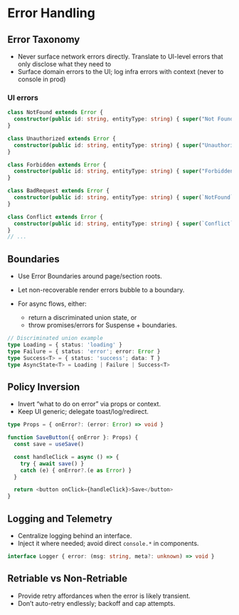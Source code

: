 # Error Handling

## Error Taxonomy

* Never surface network errors directly. Translate to UI-level errors that only disclose what they need to
* Surface domain errors to the UI; log infra errors with context (never to console in prod)

### UI errors

```typescript
class NotFound extends Error {
  constructor(public id: string, entityType: string) { super("Not Found") }
}

class Unauthorized extends Error {
  constructor(public id: string, entityType: string) { super("Unauthorized") }
}

class Forbidden extends Error {
  constructor(public id: string, entityType: string) { super("Forbidden") }
}

class BadRequest extends Error {
  constructor(public id: string, entityType: string) { super(`NotFound`) }
}

class Conflict extends Error {
  constructor(public id: string, entityType: string) { super(`Conflict`) }
}
// ...
```

## Boundaries

* Use Error Boundaries around page/section roots.
* Let non-recoverable render errors bubble to a boundary.
* For async flows, either:

  * return a discriminated union state, or
  * throw promises/errors for Suspense + boundaries.

```typescript
// Discriminated union example
type Loading = { status: 'loading' }
type Failure = { status: 'error'; error: Error }
type Success<T> = { status: 'success'; data: T }
type AsyncState<T> = Loading | Failure | Success<T>
```

## Policy Inversion

* Invert “what to do on error” via props or context.
* Keep UI generic; delegate toast/log/redirect.

```typescript
type Props = { onError?: (error: Error) => void }

function SaveButton({ onError }: Props) {
  const save = useSave()

  const handleClick = async () => {
    try { await save() }
    catch (e) { onError?.(e as Error) }
  }

  return <button onClick={handleClick}>Save</button>
}
```

## Logging and Telemetry

* Centralize logging behind an interface.
* Inject it where needed; avoid direct `console.*` in components.

```typescript
interface Logger { error: (msg: string, meta?: unknown) => void }
```

## Retriable vs Non-Retriable

* Provide retry affordances when the error is likely transient.
* Don’t auto-retry endlessly; backoff and cap attempts.
